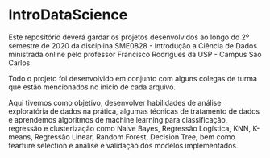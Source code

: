 # IntroDataScience

Este repositório deverá gardar os projetos desenvolvidos ao longo do 2º semestre de 2020 da disciplina SME0828 - Introdução a Ciência de Dados ministrada online pelo professor Francisco Rodrigues da USP - Campus São Carlos.

Todo o projeto foi desenvolvido em conjunto com alguns colegas de turma que estão mencionados no inicio de cada arquivo.

Aqui tivemos como objetivo, desenvolver habilidades de análise exploratória de dados na prática, algumas técnicas de tratamento de dados e aprendemos algorítmos de machine learning para classificação, regressão e clusterização como Naive Bayes, Regressão Logística, KNN, K-means, Regressão Linear, Random Forest, Decision Tree, bem como fearture selection e análise e validação dos modelos implementados.